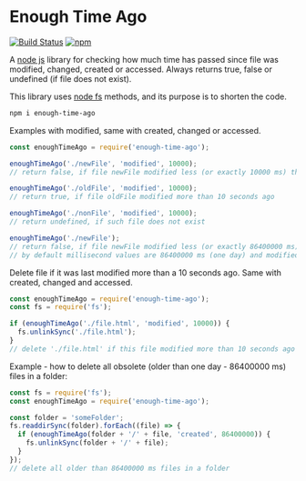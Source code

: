 # Enough Time Ago

[![Build Status](https://travis-ci.com/Ganevru/enough-time-ago.svg?branch=master)](https://travis-ci.com/Ganevru/enough-time-ago)
[![npm](https://img.shields.io/npm/v/enough-time-ago.svg?style=flat-square)](http://npm.im/enough-time-ago)

A [node js](https://nodejs.org/) library for checking how much time has passed since file was modified, changed, created or accessed. Always returns true, false or undefined (if file does not exist).

This library uses [node fs](https://nodejs.org/api/fs.html) methods, and its purpose is to shorten the code.

```bash
npm i enough-time-ago
```

Examples with modified, same with created, changed or accessed.

```js
const enoughTimeAgo = require('enough-time-ago');

enoughTimeAgo('./newFile', 'modified', 10000);
// return false, if file newFile modified less (or exactly 10000 ms) than 10 seconds ago

enoughTimeAgo('./oldFile', 'modified', 10000);
// return true, if file oldFile modified more than 10 seconds ago

enoughTimeAgo('./nonFile', 'modified', 10000);
// return undefined, if such file does not exist

enoughTimeAgo('./newFile');
// return false, if file newFile modified less (or exactly 86400000 ms) than one day ago
// by default millisecond values are 86400000 ms (one day) and modified are default check
```

Delete file if it was last modified more than a 10 seconds ago.
Same with created, changed and accessed.

```js
const enoughTimeAgo = require('enough-time-ago');
const fs = require('fs');

if (enoughTimeAgo('./file.html', 'modified', 10000)) {
  fs.unlinkSync('./file.html');
}
// delete './file.html' if this file modified more than 10 seconds ago
```

Example - how to delete all obsolete (older than one day - 86400000 ms) files in a folder:

```js
const fs = require('fs');
const enoughTimeAgo = require('enough-time-ago');

const folder = 'someFolder';
fs.readdirSync(folder).forEach((file) => {
  if (enoughTimeAgo(folder + '/' + file, 'created', 86400000)) {
    fs.unlinkSync(folder + '/' + file);
  }
});
// delete all older than 86400000 ms files in a folder
```
